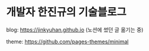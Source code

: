 # 개발자 한진규의 기술블로그

blog: https://jinkyuhan.github.io (노션에 썼던 글 옮기는 중)

theme: https://github.com/pages-themes/minimal
